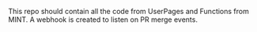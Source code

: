This repo should contain all the code from UserPages and Functions from MINT. 
A webhook is created to listen on PR merge events.
